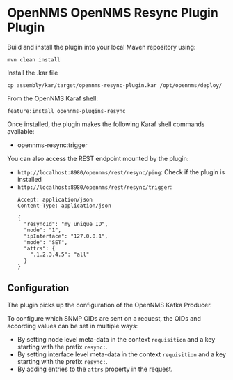 # OpenNMS OpenNMS Resync Plugin Plugin

Build and install the plugin into your local Maven repository using:

```
mvn clean install
```

Install the .kar file
```
cp assembly/kar/target/opennms-resync-plugin.kar /opt/opennms/deploy/
```

From the OpenNMS Karaf shell:
```
feature:install opennms-plugins-resync
```


Once installed, the plugin makes the following Karaf shell commands available:
* opennms-resync:trigger

You can also access the REST endpoint mounted by the plugin:
* `http://localhost:8980/opennms/rest/resync/ping`: Check if the plugin is installed
* `http://localhost:8980/opennms/rest/resync/trigger`:
  ```http request
  Accept: application/json
  Content-Type: application/json
  
  {
    "resyncId": "my unique ID",
    "node": "1",
    "ipInterface": "127.0.0.1",
    "mode": "SET",
    "attrs": {
      ".1.2.3.4.5": "all"
    }
  }
  ```

## Configuration
The plugin picks up the configuration of the OpenNMS Kafka Producer.

To configure which SNMP OIDs are sent on a request, the OIDs and according values can be set in multiple ways:
- By setting node level meta-data in the context `requisition` and a key starting with the prefix `resync:`. 
- By setting interface level meta-data in the context `requisition` and a key starting with the prefix `resync:`.
- By adding entries to the `attrs` property in the request.



